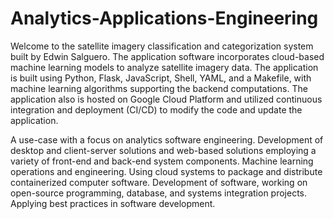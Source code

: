 # Analytics-Applications-Engineering

Welcome to the satellite imagery classification and categorization system built by Edwin Salguero. The application software incorporates cloud-based machine learning models to analyze satellite imagery data. The application is built using Python, Flask, JavaScript, Shell, YAML, and a Makefile, with machine learning algorithms supporting the backend computations. The application also is hosted on Google Cloud Platform and utilized continuous integration and deployment (CI/CD) to modify the code and update the application. 


A use-case with a focus on analytics software engineering. Development of desktop and client-server solutions and web-based solutions employing a variety of front-end and back-end system components. Machine learning operations and engineering. Using cloud systems to package and distribute containerized computer software. Development of software, working on open-source programming, database, and systems integration projects. Applying best practices in software development.
